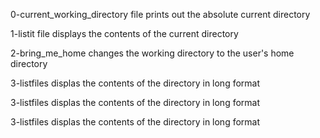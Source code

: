 0-current_working_directory file prints out the absolute current directory

1-listit file displays the contents of the current directory

2-bring_me_home changes the working directory to the user's home directory

3-listfiles displas the contents of the directory in long format

3-listfiles displas the contents of the directory in long format

3-listfiles displas the contents of the directory in long format


